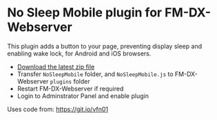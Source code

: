 # No Sleep Mobile plugin for FM-DX-Webserver

This plugin adds a button to your page, preventing display sleep and enabling wake lock, for Android and iOS browsers.

* [Download the latest zip file](https://github.com/AmateurAudioDude/FM-DX-Webserver-Plugin-No-Sleep-Mobile/archive/refs/heads/main.zip)
* Transfer `NoSleepMobile` folder, and `NoSleepMobile.js` to FM-DX-Webserver `plugins` folder
* Restart FM-DX-Webserver if required
* Login to Adminstrator Panel and enable plugin

Uses code from: https://git.io/vfn01
